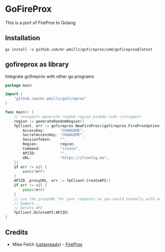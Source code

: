 # GoFireProx

This is a port of FireProx to Golang

## Installation

```shell
go install -v github.com/mr-pmillz/gofireprox/cmd/gofireprox@latest
```

## gofireprox as library

Integrate gofireprox with other go programs

```go
package main

import (
	"github.com/mr-pmillz/gofireprox"
)

func main() {
	// <snippet> generate random region psuedo code </snippet>
	region := generateRandomRegion()
	fpClient, err := gofireprox.NewFireProx(&gofireprox.FireProxOptions{
		AccessKey:       "CHANGEME",
		SecretAccessKey: "CHANGEME",
		SessionToken:    "",
		Region:          region,
		Command:         "create",
		APIID:           "",
		URL:             "https://ifconfig.me",
	})
	if err != nil {
		panic(err)
	}
	APIID, proxyURL, err := fpClient.CreateAPI()
	if err != nil {
		panic(err)
	}
	// use the proxyURL for your requests as you would normally with an http.Client. See FireProx Docs for headers etc. X-My-X-Forwarded-For: etc...
	// DoWork...
	// Delete API
	fpClient.DeleteAPI(APIID)
}

```

## Credits ##

- Mike Felch ([ustayready](https://twitter.com/ustayready)) - [FireProx](https://github.com/ustayready/fireprox)